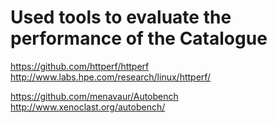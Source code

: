 # Used tools to evaluate the performance of the Catalogue

https://github.com/httperf/httperf
http://www.labs.hpe.com/research/linux/httperf/

https://github.com/menavaur/Autobench
http://www.xenoclast.org/autobench/



